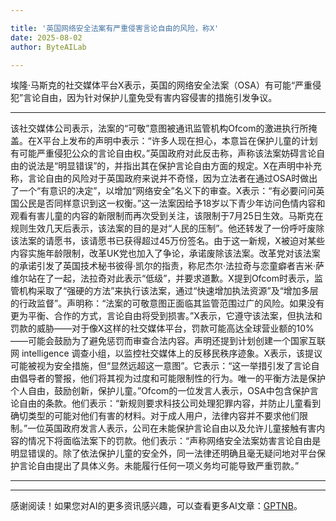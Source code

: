 ```yaml
---

title: '英国网络安全法案有严重侵害言论自由的风险，称X'
date: 2025-08-02
author: ByteAILab

---
```


埃隆·马斯克的社交媒体平台X表示，英国的网络安全法案（OSA）有可能“严重侵犯”言论自由，因为针对保护儿童免受有害内容侵害的措施引发争议。

---
该社交媒体公司表示，法案的“可敬”意图被通讯监管机构Ofcom的激进执行所掩盖。在X平台上发布的声明中表示：“许多人现在担心，本意旨在保护儿童的计划有可能严重侵犯公众的言论自由权。”英国政府对此反击称，声称该法案妨碍言论自由的说法是“明显错误”的，并指出其在保护言论自由方面的规定。X在声明中补充称，言论自由的风险对于英国政府来说并不奇怪，因为立法者在通过OSA时做出了一个“有意识的决定”，以增加“网络安全”名义下的审查。X表示：“有必要问问英国公民是否同样意识到这一权衡。”这一法案因给予18岁以下青少年访问色情内容和观看有害儿童的内容的新限制而再次受到关注，该限制于7月25日生效。马斯克在规则生效几天后表示，该法案的目的是对“人民的压制”。他还转发了一份呼吁废除该法案的请愿书，该请愿书已获得超过45万份签名。由于这一新规，X被迫对某些内容实施年龄限制，改革UK党也加入了争论，承诺废除该法案。改革党对该法案的承诺引发了英国技术秘书彼得·凯尔的指责，称尼杰尔·法拉奇与恋童癖者吉米·萨维尔站在了一起，法拉奇对此表示“低级”，并要求道歉。X提到Ofcom时表示，监管机构采取了“强硬的方法”来执行该法案，通过“快速增加执法资源”及“增加多层的行政监督”。声明称：“法案的可敬意图正面临其监管范围过广的风险。如果没有更为平衡、合作的方式，言论自由将受到损害。”X表示，它遵守该法案，但执法和罚款的威胁——对于像X这样的社交媒体平台，罚款可能高达全球营业额的10%——可能会鼓励为了避免惩罚而审查合法内容。声明还提到计划创建一个国家互联网 intelligence 调查小组，以监控社交媒体上的反移民秩序迹象。X表示，该提议可能被视为安全措施，但“显然远超这一意图”。它表示：“这一举措引发了言论自由倡导者的警报，他们将其视为过度和可能限制性的行为。唯一的平衡方法是保护个人自由，鼓励创新，保护儿童。”Ofcom的一位发言人表示，OSA中包含保护言论自由的条款。他们表示：“新规则要求科技公司处理犯罪内容，并防止儿童看到确切类型的可能对他们有害的材料。对于成人用户，法律内容并不要求他们限制。”一位英国政府发言人表示，公司在未能保护言论自由以及允许儿童接触有害内容的情况下将面临法案下的罚款。他们表示：“声称网络安全法案妨害言论自由是明显错误的。除了依法保护儿童的安全外，同一法律还明确且毫无疑问地对平台保护言论自由提出了具体义务。未能履行任何一项义务均可能导致严重罚款。”

---
---
感谢阅读！如果您对AI的更多资讯感兴趣，可以查看更多AI文章：[GPTNB](https://gptnb.com)。